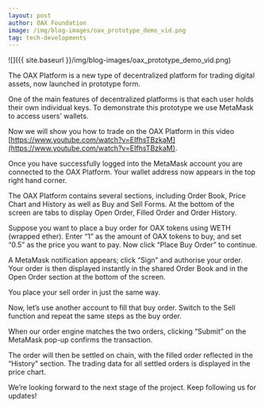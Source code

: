 ```yaml
---
layout: post
author: OAX Foundation
image: /img/blog-images/oax_prototype_demo_vid.png
tag: tech-developments
---
```


![]({{ site.baseurl }}/img/blog-images/oax_prototype_demo_vid.png)

The OAX Platform is a new type of decentralized platform for trading digital assets, now launched in prototype form.

One of the main features of decentralized platforms is that each user holds their own individual keys. To demonstrate this prototype we use MetaMask to access users’ wallets.

Now we will show you how to trade on the OAX Platform in this video [https://www.youtube.com/watch?v=EIfhsTBzkaM](https://www.youtube.com/watch?v=EIfhsTBzkaM).

Once you have successfully logged into the MetaMask account you are connected to the OAX Platform. Your wallet address now appears in the top right hand corner.

The OAX Platform contains several sections, including Order Book, Price Chart and History as well as Buy and Sell Forms. At the bottom of the screen are tabs to display Open Order, Filled Order and Order History.

Suppose you want to place a buy order for OAX tokens using WETH (wrapped ether). Enter “1” as the amount of OAX tokens to buy, and set “0.5” as the price you want to pay. Now click “Place Buy Order” to continue.

A MetaMask notification appears; click “Sign” and authorise your order. Your order is then displayed instantly in the shared Order Book and in the Open Order section at the bottom of the screen.

You place your sell order in just the same way.

Now, let’s use another account to fill that buy order. Switch to the Sell function and repeat the same steps as the buy order.

When our order engine matches the two orders, clicking “Submit” on the MetaMask pop-up confirms the transaction.

The order will then be settled on chain, with the filled order reflected in the “History” section. The trading data for all settled orders is displayed in the price chart.

We’re looking forward to the next stage of the project. Keep following us for updates!
